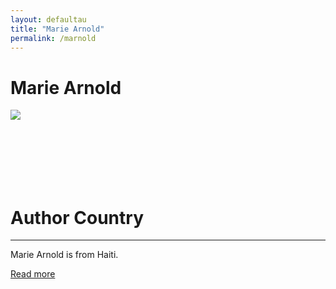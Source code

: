 ```yaml
---
layout: defaultau
title: "Marie Arnold"
permalink: /marnold
---
```

<!-- partial:index.partial.html -->
<div class="content">
    <h1>Marie Arnold</h1>
    <div class="quote">
        <div><img src="https://i.harperapps.com/authors/72557/x500.JPG" class="logo"></div>
    </div>
    <div class="timeline">
        <div style="padding-bottom:100px;"></div>
        <div class="block">
            <div class="date right"><p class="right"> </p></div>
            <div class="dot"></div>
            <div class="left first">
                <h1>Author Country</h1><hr>
            <p> Marie Arnold is from Haiti.</p>
                <a href="#" target="_blank">Read more</a>
            </div>
        </div>
